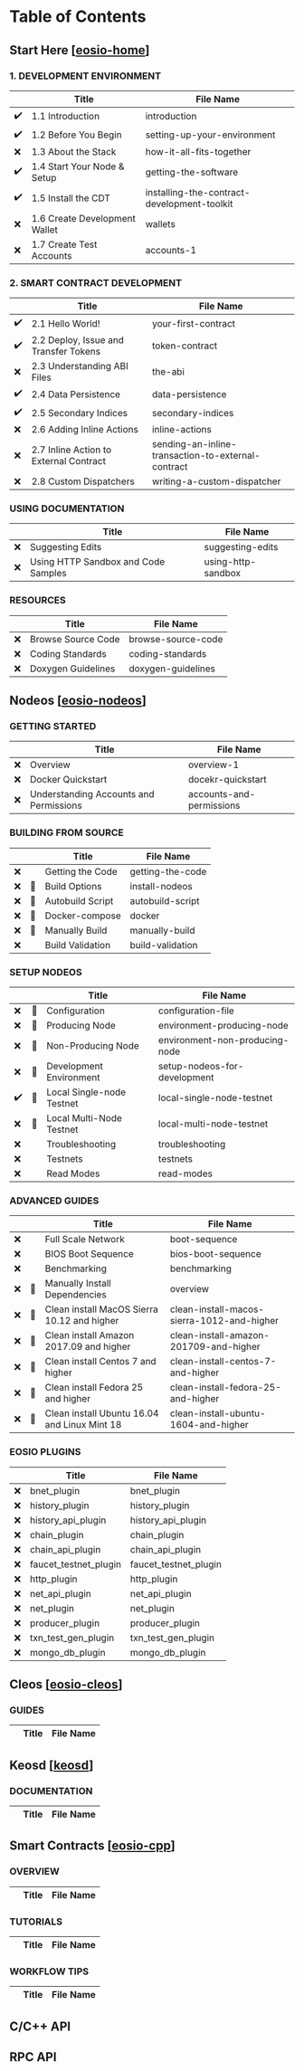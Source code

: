 # Table of Contents

## Start Here [[eosio-home](https://developers.eos.io/eosio-home/docs)]

### 1. DEVELOPMENT ENVIRONMENT

| |Title|File Name|
|-|-----|---------|
|️:heavy_check_mark:|1.1 Introduction|introduction|
|:heavy_check_mark:|1.2 Before You Begin|setting-up-your-environment|
|:x:|1.3 About the Stack|how-it-all-fits-together|
|️:heavy_check_mark:|1.4 Start Your Node & Setup|getting-the-software|
|️:heavy_check_mark:|1.5 Install the CDT|installing-the-contract-development-toolkit|
|:x:|1.6 Create Development Wallet|wallets|
|:x:|1.7 Create Test Accounts|accounts-1|

### 2. SMART CONTRACT DEVELOPMENT

| |Title|File Name|
|-|-----|---------|
|:heavy_check_mark:|2.1 Hello World!|your-first-contract|your-first-contract|
|:heavy_check_mark:|2.2 Deploy, Issue and Transfer Tokens|token-contract|
|:x:|2.3 Understanding ABI Files|the-abi|
|:heavy_check_mark:|2.4 Data Persistence|data-persistence|
|:heavy_check_mark:|2.5 Secondary Indices|secondary-indices|
|:x:|2.6 Adding Inline Actions|inline-actions|
|:x:|2.7 Inline Action to External Contract|sending-an-inline-transaction-to-external-contract|
|:x:|2.8 Custom Dispatchers|writing-a-custom-dispatcher|

### USING DOCUMENTATION

| |Title|File Name|
|-|-----|---------|
|:x:|Suggesting Edits|suggesting-edits|
|:x:|Using HTTP Sandbox and Code Samples|using-http-sandbox|

### RESOURCES

| |Title|File Name|
|-|-----|---------|
|:x:|Browse Source Code|browse-source-code|
|:x:|Coding Standards|coding-standards|
|:x:|Doxygen Guidelines|doxygen-guidelines|

## Nodeos [[eosio-nodeos](https://developers.eos.io/eosio-nodeos/docs)]

### GETTING STARTED

| |Title|File Name|
|-|-----|---------|
|:x:|Overview|overview-1|
|:x:|Docker Quickstart|docekr-quickstart|
|:x:|Understanding Accounts and Permissions|accounts-and-permissions|

### BUILDING FROM SOURCE

| | |Title|File Name|
|-|-|-----|---------|
|:x:||Getting the Code|getting-the-code|
|:x:|:file_folder:|Build Options|install-nodeos|
|:x:|:page_facing_up:|Autobuild Script|autobuild-script|
|:x:|:page_facing_up:|Docker-compose|docker|
|:x:|:page_facing_up:|Manually Build|manually-build|
|:x:||Build Validation|build-validation|

### SETUP NODEOS

| | |Title|File Name|
|-|-|-----|---------|
|:x:|:file_folder:|Configuration|configuration-file|
|:x:|:page_facing_up:|Producing Node|environment-producing-node|
|:x:|:page_facing_up:|Non-Producing Node|environment-non-producing-node|
|:x:|:file_folder:|Development Environment|setup-nodeos-for-development|
|:heavy_check_mark:|:page_facing_up:|Local Single-node Testnet|local-single-node-testnet|
|:x:|:page_facing_up:|Local Multi-Node Testnet|local-multi-node-testnet|
|:x:||Troubleshooting|troubleshooting|
|:x:||Testnets|testnets|
|:x:||Read Modes|read-modes|

### ADVANCED GUIDES

| | |Title|File Name|
|-|-|-----|---------|
|:x:||Full Scale Network|boot-sequence|
|:x:||BIOS Boot Sequence|bios-boot-sequence|
|:x:||Benchmarking|benchmarking|
|:x:|:file_folder:|Manually Install Dependencies|overview|
|:x:|:page_facing_up:|Clean install MacOS Sierra 10.12 and higher|clean-install-macos-sierra-1012-and-higher|
|:x:|:page_facing_up:|Clean install Amazon 2017.09 and higher|clean-install-amazon-201709-and-higher|
|:x:|:page_facing_up:|Clean install Centos 7 and higher|clean-install-centos-7-and-higher|
|:x:|:page_facing_up:|Clean install Fedora 25 and higher|clean-install-fedora-25-and-higher|
|:x:|:page_facing_up:|Clean install Ubuntu 16.04 and Linux Mint 18|clean-install-ubuntu-1604-and-higher|

### EOSIO PLUGINS

| |Title|File Name|
|-|-----|---------|
|:x:|bnet_plugin|bnet_plugin|
|:x:|history_plugin|history_plugin|
|:x:|history_api_plugin|history_api_plugin|
|:x:|chain_plugin|chain_plugin|
|:x:|chain_api_plugin|chain_api_plugin|
|:x:|faucet_testnet_plugin|faucet_testnet_plugin|
|:x:|http_plugin|http_plugin|
|:x:|net_api_plugin|net_api_plugin|
|:x:|net_plugin|net_plugin|
|:x:|producer_plugin|producer_plugin|
|:x:|txn_test_gen_plugin|txn_test_gen_plugin|
|:x:|mongo_db_plugin|mongo_db_plugin|

## Cleos [[eosio-cleos](https://developers.eos.io/eosio-cleos/docs)]

### GUIDES

| |Title|File Name|
|-|-----|---------|

## Keosd [[keosd](https://developers.eos.io/keosd/docs)]

### DOCUMENTATION

| |Title|File Name|
|-|-----|---------|

## Smart Contracts [[eosio-cpp](https://developers.eos.io/eosio-cpp/docs)]

### OVERVIEW

| |Title|File Name|
|-|-----|---------|

### TUTORIALS

| |Title|File Name|
|-|-----|---------|

### WORKFLOW TIPS

| |Title|File Name|
|-|-----|---------|

## C/C++ API

## RPC API
